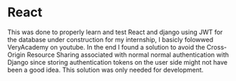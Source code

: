 # React
This was done to properly learn and test React and django using JWT for the database under construction for my internship, I basicly folowwed VeryAcademy on youtube. In the end I found a solution to avoid the
Cross-Origin Resource Sharing associated with normal normal authentication with Django since storing authentication tokens on the user side might not have been a good idea. This solution was only needed for development.
